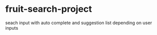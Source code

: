 # fruit-search-project
 seach input with auto complete and suggestion list depending on user inputs

